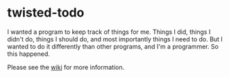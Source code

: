 # twisted-todo

I wanted a program to keep track of things for me. Things I did, things I didn't do, things I should do, and most importantly things I need to do. But I wanted to do it differently than other programs, and I'm a programmer. So this happened.

Please see the [wiki](https://github.com/rhilenova/twisted-todo/wiki) for more information.

